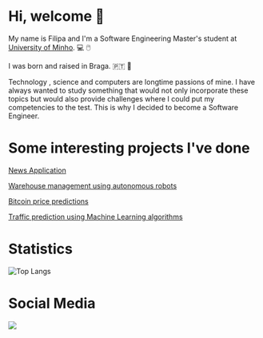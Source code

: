 # Hi, welcome :wave:  #

My name is Filipa and I'm a Software Engineering Master's student at [University of Minho](https://www.uminho.pt/PT). :computer: :computer_mouse:	

I was born and raised in Braga. :portugal: :round_pushpin:

Technology , science and computers are longtime passions of mine. I have always wanted to study something that would not only 
incorporate these topics but would also provide challenges where I could put my competencies to the test. This is why I decided to become a Software Engineer.

# Some interesting projects I've done #
[News Application](https://github.com/FilipaPereira00/3-ano/tree/main/LI4)

[Warehouse management using autonomous robots](https://github.com/FilipaPereira00/3-ano/tree/main/DSS)

[Bitcoin price predictions](https://github.com/FilipaPereira00/3-ano/tree/main/MNOL/TP1.pdf)

[Traffic prediction using Machine Learning algorithms](https://github.com/FilipaPereira00/4-ano/tree/master/DAA)

# Statistics #

![Top Langs](https://github-readme-stats.vercel.app/api/top-langs/?username=FilipaPereira00&hide=javascript,Roff&theme=tokyonight)


# Social Media #

<a href="http://linkedin.com/in/filipa-pereira-3a5b67220/" alt="linkedin" target="_blank">

<img src="https://img.shields.io/badge/LinkedIn-%230077B5.svg?&style=flat-square&logo=linkedin&logoColor=white">

</a>


